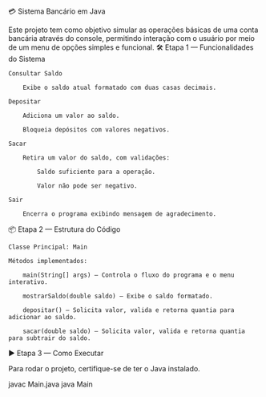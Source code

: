 💳 Sistema Bancário em Java

Este projeto tem como objetivo simular as operações básicas de uma conta bancária através do console, permitindo interação com o usuário por meio de um menu de opções simples e funcional.
🛠 Etapa 1 — Funcionalidades do Sistema

    Consultar Saldo

        Exibe o saldo atual formatado com duas casas decimais.

    Depositar

        Adiciona um valor ao saldo.

        Bloqueia depósitos com valores negativos.

    Sacar

        Retira um valor do saldo, com validações:

            Saldo suficiente para a operação.

            Valor não pode ser negativo.

    Sair

        Encerra o programa exibindo mensagem de agradecimento.

📦 Etapa 2 — Estrutura do Código

    Classe Principal: Main

    Métodos implementados:

        main(String[] args) — Controla o fluxo do programa e o menu interativo.

        mostrarSaldo(double saldo) — Exibe o saldo formatado.

        depositar() — Solicita valor, valida e retorna quantia para adicionar ao saldo.

        sacar(double saldo) — Solicita valor, valida e retorna quantia para subtrair do saldo.

▶️ Etapa 3 — Como Executar

Para rodar o projeto, certifique-se de ter o Java instalado.

javac Main.java
java Main
